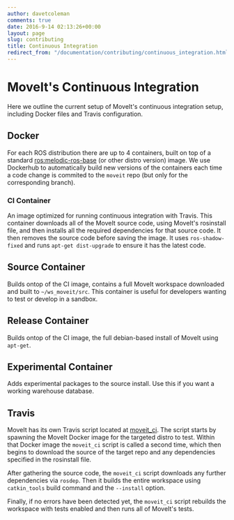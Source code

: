 ```yaml
---
author: davetcoleman
comments: true
date: 2016-9-14 02:13:26+00:00
layout: page
slug: contributing
title: Continuous Integration
redirect_from: "/documentation/contributing/continuous_integration.html"
---
```


# MoveIt's Continuous Integration

Here we outline the current setup of MoveIt's continuous integration setup, including Docker files and Travis configuration.

## Docker

For each ROS distribution there are up to 4 containers, built on top of a standard [ros:melodic-ros-base](https://hub.docker.com/_/ros/) (or other distro version) image. We use Dockerhub to automatically build new versions of the containers each time a code change is commited to the ``moveit`` repo (but only for the corresponding branch).

### CI Container

An image optimized for running continuous integration with Travis. This container downloads all of the MoveIt source code, using MoveIt's rosinstall file, and then installs all the required dependencies for that source code. It then removes the source code before saving the image. It uses ``ros-shadow-fixed`` and runs ``apt-get dist-upgrade`` to ensure it has the latest code.

## Source Container

Builds ontop of the CI image, contains a full MoveIt workspace downloaded and built to ``~/ws_moveit/src``. This container is useful for developers wanting to test or develop in a sandbox.

## Release Container

Builds ontop of the CI image, the full debian-based install of MoveIt using ``apt-get``.

## Experimental Container

Adds experimental packages to the source install. Use this if you want a working warehouse database.

## Travis

MoveIt has its own Travis script located at [moveit_ci](https://github.com/ros-planning/moveit_ci). The script starts by spawning the MoveIt Docker image for the targeted distro to test. Within that Docker image the ``moveit_ci`` script is called a second time, which then begins to download the source of the target repo and any dependencies specified in the rosinstall file.

After gathering the source code, the ``moveit_ci`` script downloads any further dependencies via ``rosdep``. Then it builds the entire workspace using ``catkin_tools`` build command and the ``--install`` option.

Finally, if no errors have been detected yet, the ``moveit_ci`` script rebuilds the workspace with tests enabled and then runs all of MoveIt's tests.
